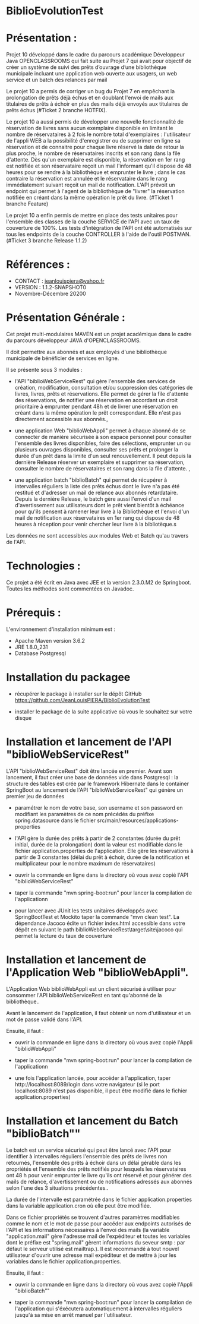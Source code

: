 
# BiblioEvolutionTest  

# Présentation :

Projet 10 développé dans le cadre du parcours académique Développeur Java OPENCLASSROOMS qui fait suite au Projet 7 qui avait pour objectif de créer un système de suivi des prêts d’ouvrage d’une bibliothèque municipale incluant une application web ouverte aux usagers, un web service et un batch des relances par mail 

Le projet 10 a permis de corriger un bug du Projet 7 en empêchant la prolongation de prêts déjà échus et en doublant l'envoi de mails aux titulaires de prêts à échoir en plus des mails déjà envoyés aux titulaires de prêts échus (#Ticket 2 branche HOTFIX).

Le projet 10 a aussi permis de développer une nouvelle fonctionnalité de réservation de livres sans aucun exemplaire disponible en limitant le nombre de réservataires à 2 fois le nombre total d'exemplaires : l'utilisateur de l'appli WEB a la possibilité d'enregistrer ou de supprimer en ligne sa réservation et de connaitre pour chaque livre réservé la date de retour la plus proche, le nombre de réservataires inscrits et son rang dans la file d'attente. Dès qu'un exemplaire est disponible, la réservation en 1er rang est notifiée et son réservataire reçoit un mail l'informant qu'il dispose de 48 heures pour se rendre à la bibliothèque et emprunter le livre ; dans le cas contraire la réservation est annulée et le réservataire dans le rang immédiatement suivant reçoit un mail de notification. L'API prévoit un endpoint qui permet à l'agent de la bibliothèque de "livrer" la réservation notifiée en créant dans la même opération le prêt du livre. (#Ticket 1 branche Feature)

Le projet 10 a enfin permis de mettre en place des tests unitaires pour l'ensemble des classes de la couche SERVICE de l'API avec un taux de couverture de 100%. Les tests d'intégration de l'API ont été automatisés sur tous les endpoints de la couche CONTROLLER à l'aide de l'outil POSTMAN. (#Ticket 3 branche Release 1.1.2) 

# Références :

- CONTACT : jeanlouispiera@yahoo.fr
- VERSION : 1.1.2-SNAPSHOT0
- Novembre-Décembre 20200

# Présentation Générale :

Cet projet multi-modulaires MAVEN est un projet académique dans le cadre du parcours développeur JAVA d'OPENCLASSROOMS.

Il doit permettre aux abonnés et aux employés d'une bibliothèque municipale de bénéficier de services en ligne.

Il se présente sous 3 modules :

- l'API "biblioWebServiceRest" qui gère l'ensemble des services de création, modification, consultation et/ou suppression des  catégories de livres, livres, prêts et réservations. Elle permet de gérer la file d'attente des réservations, de notifier une réservation en accordant un droit prioritaire à emprunter pendant 48h et de livrer une réservation en créant dans la même opération le prêt correspondant. Elle n'est pas directement accessible aux abonnés.,

- une application Web "biblioWebAppli" permet à chaque abonné de se connecter de manière sécurisée à son espace personnel pour consulter l'ensemble des livres disponibles, faire des sélections, emprunter un ou plusieurs ouvrages disponibles, consulter ses prêts et prolonger la durée d'un prêt dans la limite d'un seul renouvellement. Il peut depuis la dernière Release réserver un exemplaire et supprimer sa réservation, consulter le nombre de réservataires et son rang dans la file d'attente. ,

- une application batch "biblioBatch" qui permet de récupérer à intervalles réguliers la liste des prêts échus dont le livre n'a pas été restitué et d'adresser un mail de relance aux abonnés retardataire. Depuis la dernière Release, le batch gère aussi l'envoi d'un mail d'avertissement aux utilisateurs dont le prêt vient bientôt à échéance pour qu'ils pensent à ramener leur livre à la Bibliothèque et l'envoi d'un mail de notification aux réservataires en 1er rang qui dispose de 48 heures à réception pour venir chercher leur livre à la bibliotèque.s
 
Les données ne sont accessibles aux modules Web et Batch qu'au travers de l'API.

# Technologies : 
Ce projet a été écrit en Java avec JEE et la version 2.3.0.M2 de Springboot. Toutes les méthodes sont commentées en Javadoc.



# Prérequis : 
L'environnement d'installation minimum est :
- Apache Maven version 3.6.2
- JRE 1.8.0_231
- Database Postgresql


# Installation du packagee
- récupérer le package à installer sur le dépôt GitHub https://github.com/JeanLouisPIERA/BiblioEvolutionTest

- installer le package de la suite applicative où vous le souhaitez sur votre disque 


# Installation et lancement de l'API "biblioWebServiceRest"
 
L'API "biblioWebServiceRest" doit être lancée en premier. Avant son lancement, il faut créer une base de données vide dans Postgresql : la structure des tables est crée par le framework Hibernate dans le container SpringBoot au lancement de l'API "biblioWebServiceRest" qui génère un premier jeu de données

- paramétrer le nom de votre base, son username et son password en modifiant les paramètres de ce nom précédés du préfixe spring.datasource dans le fichier src/main/resources/applications-properties

- l'API gère la durée des prêts à partir de 2 constantes (durée du prêt initial, durée de la prolongation) dont la valeur est modifiable dans le fichier application.properties de l'application. Elle gère les réservations à partir de 3 constantes (délai du prêt à échoir, durée de la notification et multiplicateur pour le nombre maximum de réservataires)

- ouvrir la commande en ligne dans la directory où vous avez copié l'API "biblioWebServiceRest"
- taper la commande "mvn spring-boot:run" pour lancer la compilation de l'applicationn


- pour lancer avec JUnit les tests unitaires développés avec SpringBootTest et Mockito taper la commande "mvn clean test". La dépendance Jacoco édite un fichier index.html accessible dans votre dépôt en suivant le path biblioWebServiceRest\target\site\jacoco qui permet la lecture du taux de couverture


# Installation et lancement de l'Application Web "biblioWebAppli".
L'Application Web biblioWebAppli est un client sécurisé à utiliser pour consommer l'API biblioWebServiceRest en tant qu'abonné de la bibliothèque..

Avant le lancement de l'application, il faut obtenir un nom d'utilisateur et un mot de passe validé dans l'API.

Ensuite, il faut :

- ouvrir la commande en ligne dans la directory où vous avez copié l'Appli "biblioWebAppli"

- taper la commande "mvn spring-boot:run" pour lancer la compilation de l'applicationn

- une fois l'application lancée, pour accéder à l'application, taper http://localhost:8089/login dans votre navigateur (si le port localhost:8089 n'est pas disponible, il peut être modifié dans le fichier application.properties)


# Installation et lancement du Batch "biblioBatch""

Le batch est un service sécurisé qui peut être lancé avec l'API pour identifier à intervalles réguliers l'ensemble des prêts de livres non retournés, l'ensemble des prêts à échoir dans un délai gérable dans les propriétés et l'ensemble des prêts notifiés pour lesquels les réservataires ont 48 h pour venir emprunter le livre qu'ils ont réservé et pour générer des mails de relance, d'avertissement ou de notifications adressés aux abonnés selon l'une des 3 situations précédentes..

La durée de l'intervalle est paramétrée dans le fichier application.properties dans la variable application.cron où elle peut être modifiée.

Dans ce fichier propriétés se trouvent d'autres paramètres modifiables comme le nom et le mot de passe pour accéder aux endpoints autorisés de l'API et les informations nécessaires à l'envoi des mails (la variable "application.mail" gère l'adresse mail de l'expéditeur et toutes les variables dont le préfixe est "spring.mail" gèrent informations du seveur smtp : par défaut le serveur utilisé est mailtrap.). Il est recommandé à tout nouvel utilisateur d'ouvrir une adresse mail expéditeur et de mettre à jour les variables dans le fichier application.properties.

Ensuite, il faut :

- ouvrir la commande en ligne dans la directory où vous avez copié l'Appli "biblioBatch""

- taper la commande "mvn spring-boot:run" pour lancer la compilation de l'application qui s'éxécutera automatiquement à intervalles réguliers jusqu'à sa mise en arrêt manuel par l'utilisateur. 













